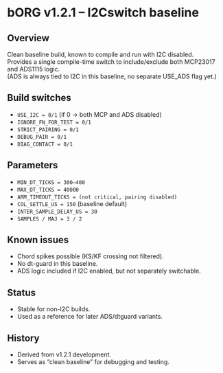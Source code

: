 # bORG v1.2.1 – I2Cswitch baseline

## Overview
Clean baseline build, known to compile and run with I2C disabled.  
Provides a single compile-time switch to include/exclude both MCP23017 and ADS1115 logic.  
(ADS is always tied to I2C in this baseline, no separate USE_ADS flag yet.)

## Build switches
- `USE_I2C = 0/1` (if 0 → both MCP and ADS disabled)
- `IGNORE_FN_FOR_TEST = 0/1`
- `STRICT_PAIRING = 0/1`
- `DEBUG_PAIR = 0/1`
- `DIAG_CONTACT = 0/1`

## Parameters
- `MIN_DT_TICKS = 300–400`  
- `MAX_DT_TICKS = 40000`  
- `ARM_TIMEOUT_TICKS = (not critical, pairing disabled)`  
- `COL_SETTLE_US = 150` (baseline default)  
- `INTER_SAMPLE_DELAY_US = 30`  
- `SAMPLES / MAJ = 3 / 2`

## Known issues
- Chord spikes possible (KS/KF crossing not filtered).  
- No dt-guard in this baseline.  
- ADS logic included if I2C enabled, but not separately switchable.

## Status
- Stable for non-I2C builds.  
- Used as a reference for later ADS/dtguard variants.  

## History
- Derived from v1.2.1 development.  
- Serves as “clean baseline” for debugging and testing.
